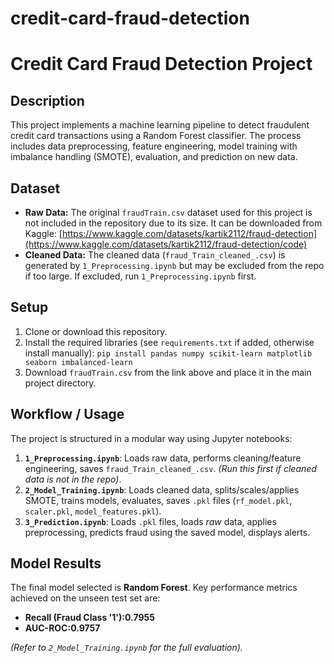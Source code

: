 # credit-card-fraud-detection

# Credit Card Fraud Detection Project

## Description
This project implements a machine learning pipeline to detect fraudulent credit card transactions using a Random Forest classifier. The process includes data preprocessing, feature engineering, model training with imbalance handling (SMOTE), evaluation, and prediction on new data.

## Dataset
- **Raw Data:** The original `fraudTrain.csv` dataset used for this project is not included in the repository due to its size. It can be downloaded from Kaggle:
  [https://www.kaggle.com/datasets/kartik2112/fraud-detection](https://www.kaggle.com/datasets/kartik2112/fraud-detection/code)
- **Cleaned Data:** The cleaned data (`fraud_Train_cleaned_.csv`) is generated by `1_Preprocessing.ipynb` but may be excluded from the repo if too large. If excluded, run `1_Preprocessing.ipynb` first.

## Setup
1. Clone or download this repository.
2. Install the required libraries (see `requirements.txt` if added, otherwise install manually): `pip install pandas numpy scikit-learn matplotlib seaborn imbalanced-learn`
3. Download `fraudTrain.csv` from the link above and place it in the main project directory.

## Workflow / Usage
The project is structured in a modular way using Jupyter notebooks:

1.  **`1_Preprocessing.ipynb`**: Loads raw data, performs cleaning/feature engineering, saves `fraud_Train_cleaned_.csv`. *(Run this first if cleaned data is not in the repo)*.
2.  **`2_Model_Training.ipynb`**: Loads cleaned data, splits/scales/applies SMOTE, trains models, evaluates, saves `.pkl` files (`rf_model.pkl`, `scaler.pkl`, `model_features.pkl`).
3.  **`3_Prediction.ipynb`**: Loads `.pkl` files, loads *raw* data, applies preprocessing, predicts fraud using the saved model, displays alerts.

## Model Results
The final model selected is **Random Forest**. Key performance metrics achieved on the unseen test set are:

- **Recall (Fraud Class '1'):0.7955**
- **AUC-ROC:0.9757**

*(Refer to `2_Model_Training.ipynb` for the full evaluation).*
